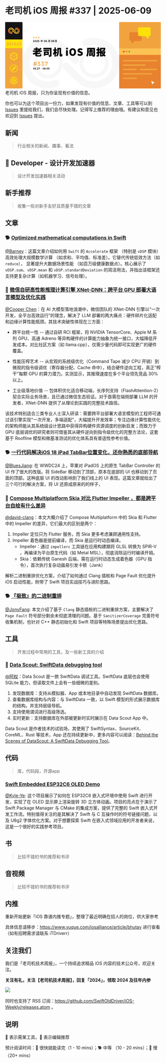 # 老司机 iOS 周报 #337 | 2025-06-09

![ios-weekly](https://github.com/SwiftOldDriver/iOS-Weekly/blob/master/assets/weekly-header/337.jpg?raw=true)
老司机 iOS 周报，只为你呈现有价值的信息。

你也可以为这个项目出一份力，如果发现有价值的信息、文章、工具等可以到 [Issues](https://github.com/SwiftOldDriver/iOS-Weekly/issues) 里提给我们，我们会尽快处理。记得写上推荐的理由哦。有建议和意见也欢迎到 [Issues](https://github.com/SwiftOldDriver/iOS-Weekly/issues) 提出。

## 新闻

> 行业相关的新闻、趣事、看法

##  Developer - 设计开发加速器

> 设计开发加速器相关活动

## 新手推荐

> 收集一些对新手友好且质量不错的文章

## 文章

### 🐕 [Optimized mathematical computations in Swift](https://swiftwithmajid.com/2025/05/13/optimized-mathematical-computations-in-swift/)

[@Barney](https://github.com/BarneyZhaoooo)：这篇文章介绍如何用 `Swift` 的 `Accelerate` 框架 （特别是 `vDSP` 模块） 高效处理大规模数学计算 （如求和、平均值、标准差）。它替代传统低效方法（如 `reduce`）， 显著提升大数据场景性能 （如百万级健康数据点）。核心展示了 `vDSP.sum`、`vDSP.mean` 和 `vDSP.standardDeviation` 的简洁用法，并指出该框架还支持更复杂计算（如机器学习、信号处理）。

### 🐢 [微信自研高性能推理计算引擎 XNet-DNN：跨平台 GPU 部署大语言模型及优化实践](https://mp.weixin.qq.com/s/QNQpWKX3EuoTJvBNrIqmPQ)

[@Cooper Chen](https://github.com/cjlcooper)：在 AI 大模型落地浪潮中，微信团队的 XNet-DNN 引擎以“一次开发，全平台高效运行”的理念，解决了 LLM 部署的两大痛点：硬件碎片化适配和边缘计算性能瓶颈。其技术突破性体现在三方面：

- 跨平台统一性
-- 通过自研 RCI 框架，将 NVIDIA TensorCore、Apple M 系列 GPU、高通 Adreno 等异构硬件的计算能力抽象为统一接口，大幅降低开发成本。对比社区方案（如 llama.cpp），仅需少量代码即可实现更广的硬件覆盖。

- 性能压榨艺术
-- 从宏观的系统级优化（Command Tape 减少 CPU 开销）到微观的指令级调优（寄存器分配、Cache 命中），结合硬件逆向工程，真正“榨干”每颗 GPU 的算力潜力。实测显示，其推理速度在多个平台领先竞品 30% 以上。

- 工业级落地价值
-- 包体积优化适合移动端，长序列支持（FlashAttention-2）契合实际业务场景，且已通过微信生态验证。对于亟需在端侧部署 LLM 的开发者，XNet-DNN 提供了从理论到实践的完整技术路径。

该技术特别适合三类专业人士深入研读：需要跨平台部署大语言模型的工程师可通过该引擎实现"一次开发，多端适配"，大幅提升开发效率；专注边缘计算性能优化的架构师能从其系统级设计思路中获得异构硬件资源调度的创新启发；而致力于 GPU 底层调优的研究者则可借鉴其从硬件逆向到指令级优化的完整方法论，这套基于 Roofline 模型和微基准测试的优化体系具有普适性参考价值。

### 🐕 [一行代码解决iOS 18 iPad TabBar位置变化，还你熟悉的底部导航](https://mp.weixin.qq.com/s/i5ydTkzlyxcgdQQ39b7lnA)

[@BluesJiang](https://github.com/bluesjiang): 在 WWDC24 上，苹果对 iPadOS 上的原生 TabBar Controller 的 UI 作了很大的改版。将 SideBar 移动到了顶部，原本在底部的 UI 也移动到了页面的顶部。这种底层 UI 的改动影响到了我们线上的 UI 表现。这篇文章就给出了三个可行的解决方案，将 UI 还原成原来的的样子，

### 🐎 [Compose Multiplatform Skia 对比 Flutter Impeller ，都是跨平台自绘有什么差异](https://mp.weixin.qq.com/s/o0vopxuOcqzT47R0Pb2EkA)

[@david-clang](https://github.com/david-clang)：本文大概介绍了 Compose Multiplatform 中的 Skia 和 Flutter 中的 Impeller 的差异，它们最大的区别是两个：

1. Impeller 定位只为 Flutter 服务，而 Skia 更多考虑兼顾通用性支持。
2. Impeller 着色器是提前编译，而 Skia 是运行时动态编译。
	- Impeller：通过 `impellerc` 工具链在应用构建期将 GLSL 转换为 SPIR-V ，再编译为平台原生代码（如 Metal MSL），彻底消除运行时编译开销。
	- Skia：依赖传统 Ganesh 后端，需在运行时动态生成着色器（GPU 指令），首次执行复杂动画易引发卡顿（Jank）

解析二进制重排优化方案，介绍了如何通过 Clang 插桩和 Page Fault 优化提升 iOS 启动性能，附带了 Swift 项目实战技巧与进阶思路。

### 🐕 [『极致』的二进制重排](https://juejin.cn/post/7432913408574930971)

[@JonyFang](https://github.com/JonyFang): 本文介绍了基于 `Clang` 静态插桩的二进制重排方案，主要解决了 `Page Fault` 符号部分剩余未彻底清理的问题。基于 `SanitizerCoverage` 完善符号收集机制，也针对 C++ 静态初始化和 Swift 项目等特殊场景提出优化思路。

## 工具

> 开发过程中常用的工具，及一些新工具的介绍

### 🐎 [Data Scout: SwiftData debugging tool](https://medium.com/@djalex566/behind-the-scenes-of-datascout-a-swiftdata-debugging-tool-dcfc880f0733)

[@阿权](https://github.com/bqlin)：Data Scout 是一款 SwiftData 调试工具。SwiftData 底层也会使用 SQLite 能力，但读取文件上会有一些细微的差别。

1. 发现数据库：支持从模拟器、App 或本地目录中自动发现 SwiftData 数据库。
2. 查看数据库结构与内容：与 SwiftData 一致，以 Swift 模型的形式展示数据库的结构。并支持层级导航。
3. 支持使用谓词进行高级筛选。
4. 实时更新：支持数据库在外部被更新时实时展示在 Data Scout App 中。

Data Scout 是作者技术的试验场，其使用了 SwiftSyntax、SourceKit、CoreML、Rust 等技术，App 还在持续更新中，更多内容可以阅读：[Behind the Scenes of DataScout: A SwiftData Debugging Tool](https://medium.com/@djalex566/behind-the-scenes-of-datascout-a-swiftdata-debugging-tool-dcfc880f0733)。

## 代码

> 库，代码段，开源app

### [Swift Embedded ESP32C6 OLED Demo](https://github.com/CmST0us/swift-embedded-xiao-esp32c6-expansion_board)

[@Kyle-Ye](https://github.com/Kyle-Ye): 这个项目展示了如何在 ESP32C6 嵌入式环境中使用 Swift 进行开发，实现了在 OLED 显示屏上渲染旋转 3D 立方体动画。项目的亮点在于演示了 Swift Package Manager 与 CMake 的集成方案，提供了完整的 Swift 嵌入式开发工作流。特别值得关注的是其解决了 Swift 与 C 互操作时的符号链接问题，以及 U8g2 字体优化方案。对于想要探索 Swift 在嵌入式领域应用的开发者来说，这是一个很好的实践参考项目。

## 书

> 比较不错的书的推荐和书评

## 音视频

> 比较不错的书的推荐和书评

## 内推

重新开始更新「iOS 靠谱内推专题」，整理了最近明确在招人的岗位，供大家参考

具体信息请移步：https://www.yuque.com/iosalliance/article/bhutav 进行查看（如有招聘需求请联系 iTDriverr）

## 关注我们

我们是「老司机技术周报」，一个持续追求精品 iOS 内容的技术公众号，欢迎关注。

**关注有礼，关注【老司机技术周报】，回复「2024」，领取 2024 及往年内参**

![](https://github.com/SwiftOldDriver/iOS-Weekly/blob/master/assets/qrcode_for_wechat.jpg?raw=true)

同时也支持了 RSS 订阅：https://github.com/SwiftOldDriver/iOS-Weekly/releases.atom 。

## 说明

🚧 表示需某工具，🌟 表示编辑推荐

预计阅读时间：🐎 很快就能读完（1 - 10 mins）；🐕 中等 （10 - 20 mins）；🐢 慢（20+ mins）

